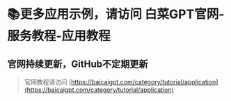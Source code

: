 # 📚更多应用示例，请访问 白菜GPT官网-服务教程-应用教程
## 官网持续更新，GitHub不定期更新
> 官网教程请访问
[https://baicaigpt.com/category/tutorial/application](https://baicaigpt.com/category/tutorial/application)
